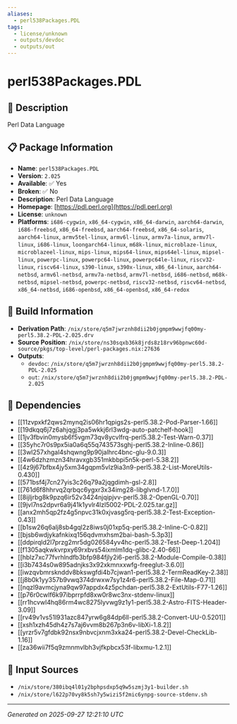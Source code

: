 ```yaml
---
aliases:
  - perl538Packages.PDL
tags:
  - license/unknown
  - outputs/devdoc
  - outputs/out
---
```


# perl538Packages.PDL

## 📝 Description

Perl Data Language

## 📋 Package Information

- **Name**: `perl538Packages.PDL`
- **Version**: `2.025`
- **Available**: ✅ Yes
- **Broken**: ✅ No
- **Description**: Perl Data Language
- **Homepage**: [https://pdl.perl.org](https://pdl.perl.org)
- **License**: `unknown`
- **Platforms**: `i686-cygwin`, `x86_64-cygwin`, `x86_64-darwin`, `aarch64-darwin`, `i686-freebsd`, `x86_64-freebsd`, `aarch64-freebsd`, `x86_64-solaris`, `aarch64-linux`, `armv5tel-linux`, `armv6l-linux`, `armv7a-linux`, `armv7l-linux`, `i686-linux`, `loongarch64-linux`, `m68k-linux`, `microblaze-linux`, `microblazeel-linux`, `mips-linux`, `mips64-linux`, `mips64el-linux`, `mipsel-linux`, `powerpc-linux`, `powerpc64-linux`, `powerpc64le-linux`, `riscv32-linux`, `riscv64-linux`, `s390-linux`, `s390x-linux`, `x86_64-linux`, `aarch64-netbsd`, `armv6l-netbsd`, `armv7a-netbsd`, `armv7l-netbsd`, `i686-netbsd`, `m68k-netbsd`, `mipsel-netbsd`, `powerpc-netbsd`, `riscv32-netbsd`, `riscv64-netbsd`, `x86_64-netbsd`, `i686-openbsd`, `x86_64-openbsd`, `x86_64-redox`

## 🔧 Build Information

- **Derivation Path**: `/nix/store/q5m7jwrznh8dii2b0jgmpm9wwjfq00my-perl5.38.2-PDL-2.025.drv`
- **Source Position**: `/nix/store/ns30sqxb36k8jrds8z18rv96bpnwc60d-source/pkgs/top-level/perl-packages.nix:27636`
- **Outputs**:
  - `devdoc`:  `/nix/store/q5m7jwrznh8dii2b0jgmpm9wwjfq00my-perl5.38.2-PDL-2.025`
  - `out`:  `/nix/store/q5m7jwrznh8dii2b0jgmpm9wwjfq00my-perl5.38.2-PDL-2.025`

## 🔗 Dependencies

- [[11zvpxkf2qws2mynq2is06hr1qpigs2s-perl5.38.2-Pod-Parser-1.66]]
- [[19dkqq6j7z6ahjqgj3pa5wkkj6rl3wdg-auto-patchelf-hook]]
- [[1jv3fbvin0mysb6f5vgm73qv8ycvlfrq-perl5.38.2-Test-Warn-0.37]]
- [[35yhc7r0s9px5ia0a6q55q743573sghj-perl5.38.2-Inline-0.86]]
- [[3wl257xhgal4shqwng9p90jalhrc4bnc-glu-9.0.3]]
- [[4w6dzhzmzn34hravxgb351mkbbpi5n5k-perl-5.38.2]]
- [[4z9j67bfbx4jy5xm34gqpm5vlz9ia3n9-perl5.38.2-List-MoreUtils-0.430]]
- [[571bsf4j7cn27yis3c26q79a2jqgdimh-gsl-2.8]]
- [[761d6f8hhrvq2qrbqc6ygxr3x34img28-libglvnd-1.7.0]]
- [[8ijljrbg8k9pzq6ir52v3424njqipjvv-perl5.38.2-OpenGL-0.70]]
- [[9jvl7ns2dpvr6a9j41k1yvlr4lzl5002-PDL-2.025.tar.gz]]
- [[anx2mh5qp2fz4g5npvc31k0xjvasg5rq-perl5.38.2-Test-Exception-0.43]]
- [[b1sw26q6alj8sb4gql2z8iws0j01xp5q-perl5.38.2-Inline-C-0.82]]
- [[bjsb6wdjykafnkixq156qdvmxhsm2bai-bash-5.3p3]]
- [[ddpirqld2l7przg2mr5dg026584yv4hc-perl5.38.2-Test-Deep-1.204]]
- [[f1305aqkwkvrpxy69rxbvs54ixmlm1dq-glibc-2.40-66]]
- [[hblz7xc77fvrhlndfb3bfp984fjly2i6-perl5.38.2-Module-Compile-0.38]]
- [[i3b7434s0w895adnjks3x92xkmnxxwfg-freeglut-3.6.0]]
- [[iwzqvbmrsknddv8bkswgfdi4b7cjwan1-perl5.38.2-TermReadKey-2.38]]
- [[j8b0k1yy357b9vwq374drwxw7sy1z4r6-perl5.38.2-File-Map-0.71]]
- [[nqzl9avmcjyna9qw97appdx4z5pchdan-perl5.38.2-ExtUtils-F77-1.26]]
- [[p76r0cwlf6k97ibprrpfd8xw0r8wc3nx-stdenv-linux]]
- [[rr1hcvwl4hq86rm4wc8275lyvwg9z1y1-perl5.38.2-Astro-FITS-Header-3.09]]
- [[rv49v1vs51l931azc847yrw6g84dp6ll-perl5.38.2-Convert-UU-0.5201]]
- [[xsh1xzh45dh4z7s7aj6vvm8b267p3n6v-libXi-1.8.2]]
- [[yrzr5v7gfdbk92nsx9nbvcjxnm3xka24-perl5.38.2-Devel-CheckLib-1.16]]
- [[za36wii7f5q9zmnmvlbh3vjfkpbcx53f-libxmu-1.2.1]]

## 📁 Input Sources

- `/nix/store/380ibq4l01y2bphpsdxp5q9w5szmj3y1-builder.sh`
- `/nix/store/l622p70vy8k5sh7y5wizi5f2mic6ynpg-source-stdenv.sh`

---
*Generated on 2025-09-27 12:21:10 UTC*
